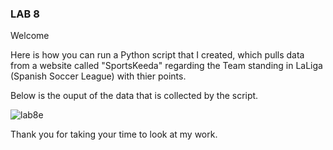 ### LAB 8

Welcome

Here is how you can run a Python script that I created, which pulls data from a website called "SportsKeeda" regarding the Team standing in LaLiga (Spanish Soccer League) with thier points.

Below is the ouput of the data that is collected by the script.


![lab8e](https://user-images.githubusercontent.com/77366582/112045505-4ef82900-8b21-11eb-8844-64bc8e6b6ba4.JPG)

Thank you for taking your time to look at my work.
